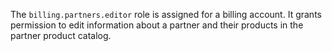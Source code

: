 The `billing.partners.editor` role is assigned for a billing account. It grants permission to edit information about a partner and their products in the partner product catalog.
